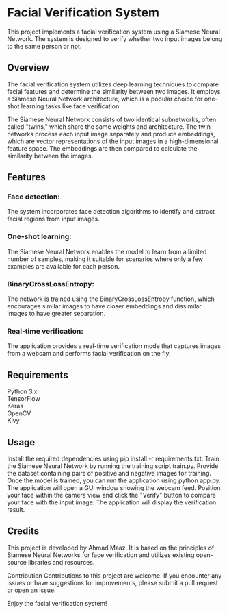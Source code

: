 # Facial Verification System
This project implements a facial verification system using a Siamese Neural Network. The system is designed to verify whether two input images belong to the same person or not.

## Overview
The facial verification system utilizes deep learning techniques to compare facial features and determine the similarity between two images. It employs a Siamese Neural Network architecture, which is a popular choice for one-shot learning tasks like face verification.

The Siamese Neural Network consists of two identical subnetworks, often called "twins," which share the same weights and architecture. The twin networks process each input image separately and produce embeddings, which are vector representations of the input images in a high-dimensional feature space. The embeddings are then compared to calculate the similarity between the images.

## Features
### Face detection:
The system incorporates face detection algorithms to identify and extract facial regions from input images.
### One-shot learning: 
The Siamese Neural Network enables the model to learn from a limited number of samples, making it suitable for scenarios where only a few examples are available for each person.
### BinaryCrossLossEntropy: 
The network is trained using the BinaryCrossLossEntropy function, which encourages similar images to have closer embeddings and dissimilar images to have greater separation.
### Real-time verification: 
The application provides a real-time verification mode that captures images from a webcam and performs facial verification on the fly.

## Requirements
Python 3.x\
TensorFlow\
Keras\
OpenCV\
Kivy

## Usage
Install the required dependencies using pip install -r requirements.txt.
Train the Siamese Neural Network by running the training script train.py. Provide the dataset containing pairs of positive and negative images for training.
Once the model is trained, you can run the application using python app.py. The application will open a GUI window showing the webcam feed.
Position your face within the camera view and click the "Verify" button to compare your face with the input image. The application will display the verification result.

## Credits
This project is developed by Ahmad Maaz. It is based on the principles of Siamese Neural Networks for face verification and utilizes existing open-source libraries and resources.

Contribution
Contributions to this project are welcome. If you encounter any issues or have suggestions for improvements, please submit a pull request or open an issue.

Enjoy the facial verification system!
